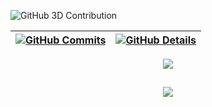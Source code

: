 


![GitHub 3D Contribution](https://raw.githubusercontent.com/gabrielgasperiu/github-profile-3d-contrib/main/profile-night-rainbow.svg)

  

  
 | [![GitHub Commits](http://github-profile-summary-cards.vercel.app/api/cards/productive-time?username=gabrielgasperig&theme=dracula&utcOffset=-3)](https://github.com/vn7n24fzkq/github-profile-summary-cards) | [![GitHub Details](http://github-profile-summary-cards.vercel.app/api/cards/profile-details?username=gabrielgasperig&theme=dracula)](https://github.com/vn7n24fzkq/github-profile-summary-cards) |  
 | ----------- | ----------- |


 
  <div align="center" >
<a href="https://skillicons.dev">
  <img src="https://skillicons.dev/icons?i=git,githubactions,vscode,javascript,html,css,python,django,qt,flask,docker,figma,linux,github,vercel,postman,bootstrap,devto,anaconda,fastapi,gitlab,bash,obsidian,mysql,md,postgres,godot,discord,linkedin,instagram" />
</a>
  <br />

  </div>

 
##
   <div align="center">
     <img src="https://github-profile-trophy.vercel.app/?username=gabrielgasperig&row=1&column=6&theme=dracula&margin-w=15&margin-h=15"/>
  </div>
  
 






 
  
  

  
